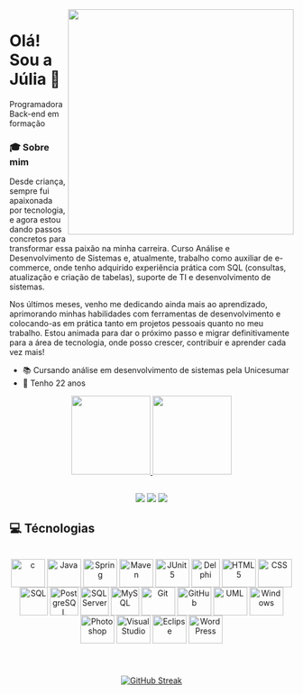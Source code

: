 <img align="right" height="400" src="https://i.ibb.co/jTkPvYd/Eu.png">

# Olá! Sou a Júlia 👋
Programadora Back-end em formação

<h3 align="left">🎓 Sobre mim </h3>

Desde criança, sempre fui apaixonada por tecnologia, e agora estou dando passos concretos para transformar essa paixão na minha carreira. Curso Análise e Desenvolvimento de Sistemas e, atualmente, trabalho como auxiliar de e-commerce, onde tenho adquirido experiência prática com SQL (consultas, atualização e criação de tabelas), suporte de TI e desenvolvimento de sistemas.

Nos últimos meses, venho me dedicando ainda mais ao aprendizado, aprimorando minhas habilidades com ferramentas de desenvolvimento e colocando-as em prática tanto em projetos pessoais quanto no meu trabalho. Estou animada para dar o próximo passo e migrar definitivamente para a área de tecnologia, onde posso crescer, contribuir e aprender cada vez mais!

- 📚 Cursando análise em desenvolvimento de sistemas pela Unicesumar
- 🌟 Tenho 22 anos

<div align="center">
  <a href="https://github.com/JuliaHFerreira">
  <img height="140em" src="https://github-readme-stats.vercel.app/api?username=JuliaHFerreira&show_icons=true&theme=midnight-purple&include_all_commits=true&count_private=true"/>
  <img height="140em" src="https://github-readme-stats.vercel.app/api/top-langs/?username=JuliaHFerreira&layout=compact&langs_count=7&theme=midnight-purple"/>
</div>

## 
<div align="center"> 
  <a href ="https://www.linkedin.com/in/juliahferreira/" target="_blank"><img src="https://img.shields.io/badge/-LinkedIn-%230077B5?style=for-the-badge&logo=linkedin&logoColor=white" target="_blank"></a> 
  <a href ="mailto:juliahelena317@gmail.com"><img src="https://img.shields.io/badge/-Gmail-%23333?style=for-the-badge&logo=gmail&logoColor=white" target="_blank"></a>
  <a href ="https://wa.me/+5519997913604" target="_blank"><img src="https://img.shields.io/badge/WhatsApp-25D366?style=for-the-badge&logo=whatsapp&logoColor=white"></a>
</div> 


## 💻 Técnologias
<div style="display: inline_block" align="center"><br>
<img align="center" height="50" width="60" title="c" src="https://cdn.jsdelivr.net/gh/devicons/devicon@latest/icons/c/c-original.svg" />
<img align="center" height="50" width="60" title="Java" src="https://cdn.jsdelivr.net/gh/devicons/devicon/icons/java/java-original.svg">
<img align="center" height="50" width="60" title="Spring" src="https://cdn.jsdelivr.net/gh/devicons/devicon@latest/icons/spring/spring-original.svg" /> 
<img align="center" height="50" width="60" title="Maven" src="https://cdn.jsdelivr.net/gh/devicons/devicon@latest/icons/maven/maven-original.svg" />
<img align="center" height="50" width="60" title="JUnit 5" src="https://cdn.jsdelivr.net/gh/devicons/devicon@latest/icons/junit/junit-plain.svg" />
<img align="center" height="50" width="50" title="Delphi" src="https://d2ohlsp9gwqc7h.cloudfront.net/images/logos/logo-page/delphi-logo-1024.png">
<img align="center" height="50" width="60" title="HTML 5" src="https://cdn.jsdelivr.net/gh/devicons/devicon@latest/icons/html5/html5-original.svg" />
<img align="center" height="50" width="60" title="CSS" src="https://cdn.jsdelivr.net/gh/devicons/devicon@latest/icons/css3/css3-original.svg" />
<img align="center" height="50" width="50" title="SQL" src="https://cdn.jsdelivr.net/gh/devicons/devicon@latest/icons/azuresqldatabase/azuresqldatabase-original.svg">
<img align="center" height="50" width="50" title="PostgreSQL" src="https://cdn.jsdelivr.net/gh/devicons/devicon@latest/icons/postgresql/postgresql-original.svg">
<img align="center" height="50" width="50" title="SQLServer" src="https://cdn.jsdelivr.net/gh/devicons/devicon@latest/icons/microsoftsqlserver/microsoftsqlserver-original.svg">
<img align="center" height="50" width="50" title="MySQL" src="https://cdn.jsdelivr.net/gh/devicons/devicon@latest/icons/mysql/mysql-original.svg">
<img align="center" height="50" width="60" title="Git" src="https://cdn.jsdelivr.net/gh/devicons/devicon@latest/icons/git/git-original.svg" />
<img align="center" height="50" width="60" title="GitHub" src="https://cdn.jsdelivr.net/gh/devicons/devicon@latest/icons/github/github-original.svg" />
<img align="center" height="50" width="60" title="UML" src="https://cdn.jsdelivr.net/gh/devicons/devicon@latest/icons/unifiedmodelinglanguage/unifiedmodelinglanguage-original.svg" />
<img align="center" height="50" width="60" title="Windows" src="https://cdn.jsdelivr.net/gh/devicons/devicon@latest/icons/windows11/windows11-original.svg" />
<img align="center" height="50" width="60" title="Photoshop" src="https://cdn.jsdelivr.net/gh/devicons/devicon@latest/icons/photoshop/photoshop-original.svg" />   
<img align="center" height="50" width="60" title="Visual Studio" src="https://cdn.jsdelivr.net/gh/devicons/devicon/icons/visualstudio/visualstudio-plain.svg">
<img align="center" height="50" width="60" title="Eclipse" src="https://cdn.jsdelivr.net/gh/devicons/devicon@latest/icons/eclipse/eclipse-original.svg" />
<img align="center" height="50" width="60" title="WordPress" src="https://cdn.jsdelivr.net/gh/devicons/devicon@latest/icons/wordpress/wordpress-plain.svg" />

          
</div>

#
<div style="display: inline_block" align="center"><br>
<a href="https://git.io/streak-stats"><img src="https://streak-stats.demolab.com?user=JuliaHFerreira&theme=midnight-purple&hide_border=falso&border_radius=4.6&locale=pt_BR&exclude_days=Sun%2CSat" alt="GitHub Streak" /></a>
</div>      
          
          
